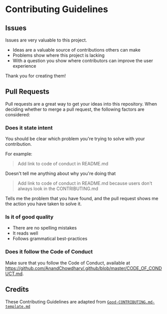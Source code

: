 # Contributing Guidelines

## Issues

Issues are very valuable to this project.

* Ideas are a valuable source of contributions others can make
* Problems show where this project is lacking
* With a question you show where contributors can improve the user experience

Thank you for creating them!

## Pull Requests

Pull requests are a great way to get your ideas into this repository. When deciding whether to merge a pull request, the following factors are considered:

### Does it state intent

You should be clear which problem you're trying to solve with your contribution.

For example:

> Add link to code of conduct in README.md

Doesn't tell me anything about why you're doing that

> Add link to code of conduct in README.md because users don't always look in the CONTRIBUTING.md

Tells me the problem that you have found, and the pull request shows me the action you have taken to solve it.


### Is it of good quality

* There are no spelling mistakes
* It reads well
* Follows grammatical best-practices

### Does it follow the Code of Conduct

Make sure that you follow the Code of Conduct, available at https://github.com/AnandChowdhary/.github/blob/master/CODE_OF_CONDUCT.md.

## Credits

These Contributing Guidelines are adapted from [`Good-CONTRIBUTING.md-template.md`](https://gist.github.com/PurpleBooth/b24679402957c63ec426)
